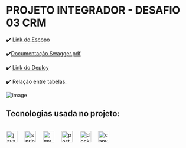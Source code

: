 <h1>PROJETO INTEGRADOR - DESAFIO  03 CRM</h1>

:heavy_check_mark: [Link do Escopo](https://docs.google.com/document/d/1zghDvfozniPHFTFw2VUU5o050VF6lTaKD9dwTKNj9ps/edit?tab=t.0)

:heavy_check_mark:[Documentação Swagger.pdf](https://github.com/user-attachments/files/18185524/Swagger.UI.1.pdf)

:heavy_check_mark: [Link do Deploy](https://projeto-crm.onrender.com/swagger-ui/index.html)


:heavy_check_mark: Relação entre tabelas:

![image](https://github.com/user-attachments/assets/fbf7dacc-21de-4817-a966-f0c484a1f768)


## Tecnologias usada no projeto:
<div style="sisplay: inline_block"><br/>
   <img src="https://cdn.jsdelivr.net/gh/devicons/devicon/icons/java/java-original.svg" height="30" alt="java logo"  />
    <img width="12" />
   <img src="https://cdn.jsdelivr.net/gh/devicons/devicon/icons/spring/spring-original.svg" height="30" alt="spring logo"/>
    <img width="12" />
   <img src="https://cdn.jsdelivr.net/gh/devicons/devicon/icons/mysql/mysql-original.svg" height="30" alt="mysql logo"  />
    <img width="12" />
   <img src="https://cdn.jsdelivr.net/gh/devicons/devicon/icons/postgresql/postgresql-original.svg" height="30" alt="postgresql logo"  />
    <img width="12" />   
   <img src="https://cdn.jsdelivr.net/gh/devicons/devicon/icons/docker/docker-original.svg" height="30" alt="docker logo"  />
    <img width="12" />
    <img src="https://cdn.jsdelivr.net/gh/devicons/devicon/icons/canva/canva-original.svg" height="30" alt="canva logo"  />

</div>
